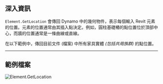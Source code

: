 ## 深入資訊
`Element.GetLocation` 會傳回 Dynamo 中的幾何物件，表示每個輸入 Revit 元素的位置。元素的位置通常由其插入點決定。例如，圓柱基礎樁的點位置位於頂部中心，而牆的位置通常是一條曲線或直線。

在以下範例中，傳回目前文件 (檔案) 中所有家具實體 _(包括共用族群)_ 的點位置。
___
## 範例檔案

![Element.GetLocation](./Revit.Elements.Element.GetLocation_img.jpg)
